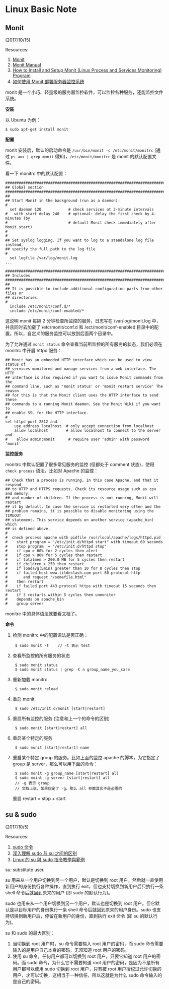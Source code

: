 # Linux Basic Note

## Monit

(2017/10/15)

Resources:

1. [Monit](https://mmonit.com/monit/documentation/monit.html)
1. [Monit Manual](https://linux.die.net/man/1/monit)
1. [How to Install and Setup Monit (Linux Process and Services Monitoring) Program](https://www.tecmint.com/how-to-install-and-setup-monit-linux-process-and-services-monitoring-program/)
1. [如何使用 Monit 部署服务器监控系统](https://linux.cn/article-5542-1.html)

monit 是一个小巧、轻量级的服务器监控软件，可以监控各种服务，还能监控文件系统。

**安装**

以 Ubuntu 为例：

    $ sudo apt-get install monit

**配置**

monit 安装后，默认的启动命令是 `/usr/bin/monit -c /etc/monit/monitrc` (通过 `ps aux | grep monit` 得知)，`/etc/monit/monitrc` 是 monit 的默认配置文件。

看一下 monitrc 中的默认配置：

    ###############################################################################
    ## Global section
    ###############################################################################
    ##
    ## Start Monit in the background (run as a daemon):
    #
      set daemon 120            # check services at 2-minute intervals
    #   with start delay 240    # optional: delay the first check by 4-minutes (by
    #                           # default Monit check immediately after Monit start)
    #
    #
    ## Set syslog logging. If you want to log to a standalone log file instead,
    ## specify the full path to the log file
    #
      set logfile /var/log/monit.log
    ...

    ###############################################################################
    ## Includes
    ###############################################################################
    ##
    ## It is possible to include additional configuration parts from other files or
    ## directories.
    #
      include /etc/monit/conf.d/*
      include /etc/monit/conf-enabled/*

这说明 monit 每隔 2 分钟检查所监控的服务，日志写在 /var/log/monit.log 中，并且同时去加载了 /etc/monit/conf.d 和 /ect/monit/conf-enabled 目录中的配置。所以，自定义的服务监控可以放到后面两个目录中。

为了允许通过 `monit status` 命令查看当前所监控的所有服务的状态，我们必须在 monitrc 中开启 httpd 服务：

    ## Monit has an embedded HTTP interface which can be used to view status of
    ## services monitored and manage services from a web interface. The HTTP
    ## interface is also required if you want to issue Monit commands from the
    ## command line, such as 'monit status' or 'monit restart service' The reason
    ## for this is that the Monit client uses the HTTP interface to send these
    ## commands to a running Monit daemon. See the Monit Wiki if you want to
    ## enable SSL for the HTTP interface.
    #
    set httpd port 2812 and
        use address localhost  # only accept connection from localhost
        allow localhost        # allow localhost to connect to the server and
    #    allow admin:monit      # require user 'admin' with password 'monit'

**监控服务**

monitrc 中默认配置了很多常见服务的监控 (但都处于 comment 状态)，使用 `check process` 语法，比如对 Apache 的监控：

    ## Check that a process is running, in this case Apache, and that it respond
    ## to HTTP and HTTPS requests. Check its resource usage such as cpu and memory,
    ## and number of children. If the process is not running, Monit will restart
    ## it by default. In case the service is restarted very often and the
    ## problem remains, it is possible to disable monitoring using the TIMEOUT
    ## statement. This service depends on another service (apache_bin) which
    ## is defined above.
    #
    #  check process apache with pidfile /usr/local/apache/logs/httpd.pid
    #    start program = "/etc/init.d/httpd start" with timeout 60 seconds
    #    stop program  = "/etc/init.d/httpd stop"
    #    if cpu > 60% for 2 cycles then alert
    #    if cpu > 80% for 5 cycles then restart
    #    if totalmem > 200.0 MB for 5 cycles then restart
    #    if children > 250 then restart
    #    if loadavg(5min) greater than 10 for 8 cycles then stop
    #    if failed host www.tildeslash.com port 80 protocol http
    #       and request "/somefile.html"
    #    then restart
    #    if failed port 443 protocol https with timeout 15 seconds then restart
    #    if 3 restarts within 5 cycles then unmonitor
    #    depends on apache_bin
    #    group server

monitrc 中的具体语法就要看文档了。

**命令**

1. 检测 monitrc 中的配置语法是否正确：

        $ sudo monit -t    // -t 表示 test

1. 查看所监控的所有服务的状态

        $ sudo monit status
        $ sudo monit status | grep -C n group_name_you_care

1. 重新加载 monitrc

        $ sudo monit reload

1. 重启 monit

        $ sudo /etc/init.d/monit [start|restart]

1. 重启所有监控的服务 (注意和上一个的命令的区别)

        $ sudo monit [start|restart] all

1. 重启某个特定的服务

        $ sudo monit [start|restart] name

1. 重启某个特定 group 的服务。比如上面的监控 apache 的脚本，为它指定了 group 是 server，那么可以用下面的命令：

        $ sudo monit -g group_name [start|restart] all
        $ sudo moint -g server [start|restart] all
        // -g 表示 group
        // 文档上说，如果指定了 -g，那么 all 参数其实不是必需的

   重启 restart = stop + start

## su & sudo

(2017/10/5)

Resources:

1. [sudo 命令](http://man.linuxde.net/sudo)
1. [深入理解 sudo 与 su 之间的区别](https://linux.cn/article-8404-1.html)
1. [Linux 的 su 與 sudo 指令教學與範例](https://blog.gtwang.org/linux/sudo-su-command-tutorial-examples/)

su: substitute user.

su 用来从一个用户切换到另一个用户，默认是切换到 root 用户，然后就一直使用新用户的身份执行各种操作，直到执行 exit，但也支持切换到新用户后只执行一条 shell 命令后就回到原来的用户 (即 sudo 的默认行为)。

sudo 也用来从一个用户切换到另一个用户，默认也是切换到 root 用户。但它默认是以目标用户的身份执行一条 shell 命令后就回到原来的用户身份。sudo 也支持切换到新用户后，停留在新用户的身份，直到执行 exit 命令 (即 su 的默认行为)。

su 和 sudo 的最大区别：

1. 当切换到 root 用户时，su 命令需要输入 root 用户的密码，而 sudo 命令需要输入的是用户自己本身的密码，无须知道 root 用户的密码。
1. 使用 su 命令，任何用户都可以切换到 root 用户，只要它知道 root 用户的密码。而 sudo 命令，为什么它不需要知道 root 用户的密码，是因为不是所有用户都可以使用 sudo 切换到 root 用户，只有被 root 用户授权过允许切换的用户，才可以切换，这相当于一种信任，所以这就是为什么 sudo 命令输入的是自己的密码。
